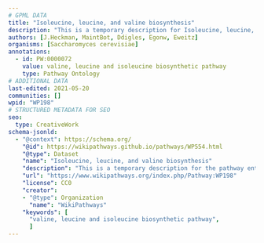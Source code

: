 ```yaml
---
# GPML DATA
title: "Isoleucine, leucine, and valine biosynthesis"
description: "This is a temporary description for Isoleucine, leucine, and valine biosynthesis"
authors: [J.Heckman, MaintBot, Ddigles, Egonw, Eweitz]
organisms: [Saccharomyces cerevisiae]
annotations:
  - id: PW:0000072
    value: valine, leucine and isoleucine biosynthetic pathway
    type: Pathway Ontology
# ADDITIONAL DATA
last-edited: 2021-05-20
communities: []
wpid: "WP198"
# STRUCTURED METADATA FOR SEO
seo:
  type: CreativeWork
schema-jsonld:
  - "@context": https://schema.org/
    "@id": https://wikipathways.github.io/pathways/WP554.html
    "@type": Dataset
    "name": "Isoleucine, leucine, and valine biosynthesis"
    "description": "This is a temporary description for the pathway entitled: Isoleucine, leucine, and valine biosynthesis"
    "url": "https://www.wikipathways.org/index.php/Pathway:WP198"
    "license": CC0
    "creator":
    - "@type": Organization
      "name": "WikiPathways"
    "keywords": [
      "valine, leucine and isoleucine biosynthetic pathway",
      ]
---
```

